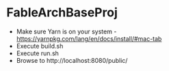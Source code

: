 # FableArchBaseProj

 * Make sure Yarn is on your system - https://yarnpkg.com/lang/en/docs/install/#mac-tab
 * Execute build.sh
 * Execute run.sh
 * Browse to http://localhost:8080/public/
